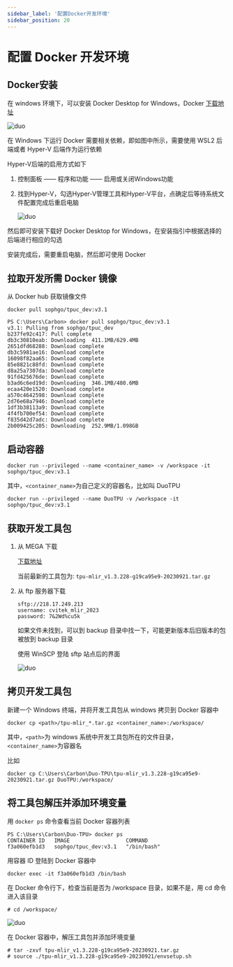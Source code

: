 ```yaml
---
sidebar_label: '配置Docker开发环境'
sidebar_position: 20
---
```


# 配置 Docker 开发环境

## Docker安装

在 windows 环境下，可以安装 Docker Desktop for Windows，Docker [下载地址](https://docs.docker.com/desktop/install/windows-install/)

![duo](/docs/duo/tpu/duo-tpu-docker_01.png)

在 Windows 下运行 Docker 需要相关依赖，即如图中所示，需要使用 WSL2 后端或者 Hyper-V 后端作为运行依赖

Hyper-V后端的启用方式如下

1. 控制面板 —— 程序和功能 —— 启用或关闭Windows功能
2. 找到Hyper-V，勾选Hyper-V管理工具和Hyper-V平台，点确定后等待系统文件配置完成后重启电脑

   ![duo](/docs/duo/tpu/duo-tpu-docker_02-zh.png)

然后即可安装下载好 Docker Desktop for Windows，在安装指引中根据选择的后端进行相应的勾选

安装完成后，需要重启电脑，然后即可使用 Docker

## 拉取开发所需 Docker 镜像

从 Docker hub 获取镜像文件
```
docker pull sophgo/tpuc_dev:v3.1
```

```
PS C:\Users\Carbon> docker pull sophgo/tpuc_dev:v3.1
v3.1: Pulling from sophgo/tpuc_dev
b237fe92c417: Pull complete
db3c30810eab: Downloading  411.1MB/629.4MB
2651dfd68288: Download complete
db3c5981ae16: Download complete
16098f82aa65: Download complete
85e8821c88fd: Download complete
d8a25a7307da: Download complete
91fd425676de: Download complete
b3ad6c6ed19d: Downloading  346.1MB/480.6MB
ecaa420e1520: Download complete
a570c4642598: Download complete
2d76e68a7946: Download complete
1df3b38113a9: Download complete
4f4fb700ef54: Download complete
f835d42d7adc: Download complete
2b009425c205: Downloading  252.9MB/1.098GB
```

## 启动容器

```
docker run --privileged --name <container_name> -v /workspace -it sophgo/tpuc_dev:v3.1
```

其中，`<container_name>`为自己定义的容器名，比如叫 DuoTPU

```
docker run --privileged --name DuoTPU -v /workspace -it sophgo/tpuc_dev:v3.1
```

## 获取开发工具包

1. 从 MEGA 下载

   [下载地址](https://mega.nz/folder/yZghQA4R#aZkbTwJb7Ji5LvAWIuBtag)

   当前最新的工具包为: `tpu-mlir_v1.3.228-g19ca95e9-20230921.tar.gz`

2. 从 ftp 服务器下载

   ```
   sftp://218.17.249.213
   username: cvitek_mlir_2023
   password: 7&2Wd%cu5k
   ```
   如果文件未找到，可以到 backup 目录中找一下，可能更新版本后旧版本的包被放到 backup 目录

   使用 WinSCP 登陆 sftp 站点后的界面

   ![duo](/docs/duo/tpu/duo-tpu-sftp.png)

## 拷贝开发工具包

新建一个 Windows 终端，并将开发工具包从 windows 拷贝到 Docker 容器中
```
docker cp <path>/tpu-mlir_*.tar.gz <container_name>:/workspace/
```
其中，`<path>`为 windows 系统中开发工具包所在的文件目录，`<container_name>`为容器名

比如
```
docker cp C:\Users\Carbon\Duo-TPU\tpu-mlir_v1.3.228-g19ca95e9-20230921.tar.gz DuoTPU:/workspace/
```

## 将工具包解压并添加环境变量

用 `docker ps` 命令查看当前 Docker 容器列表
```
PS C:\Users\Carbon\Duo-TPU> docker ps
CONTAINER ID   IMAGE                  COMMAND
f3a060efb1d3   sophgo/tpuc_dev:v3.1   "/bin/bash"
```

用容器 ID 登陆到 Docker 容器中
```
docker exec -it f3a060efb1d3 /bin/bash
```

在 Docker 命令行下，检查当前是否为 /workspace 目录，如果不是，用 cd 命令进入该目录
```
# cd /workspace/
```

![duo](/docs/duo/tpu/duo-tpu-docker_03.png)

在 Docker 容器中，解压工具包并添加环境变量
```
# tar -zxvf tpu-mlir_v1.3.228-g19ca95e9-20230921.tar.gz
# source ./tpu-mlir_v1.3.228-g19ca95e9-20230921/envsetup.sh
```
